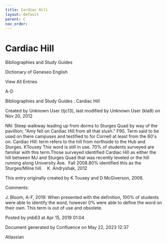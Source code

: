 ```yaml
---
title: Cardiac Hill
layout: default
parent: C
nav_order:
---
```


# Cardiac Hill

Bibliographies and Study Guides

Dictionary of Geneseo English

View All Entries

A-D

Bibliographies and Study Guides : Cardiac Hill

Created by  Unknown User (tjc13), last modified by  Unknown User (kla8) on Nov 20, 2012

NN: Steep walkway leading up from dorms to Sturges Quad by way of the pavillion; &quot;Amy fell on Cardiac Hill from all that slush.&quot; F90. Term said to be used on there campuses and testified to for Cornell at least from the 60's on. Cardiac Hill: term refers to the hill from northside to the Hub and Sturges. KTousey This word is still in use. 70% of students surveyed are familiar with this term.Those surveyed identified Cardiac Hill as either the hill between MJ and Sturges Quad that was recently leveled or the hill running along University Ave.  Fall 2008.80% identified this as the Sturges/Milne hill.    K. Andryshak, 2012

This entry originally created by K Tousey and D McGiverson, 2006.

Comments:

J. Bloom, A-F, 2019: When presented with the definition, 100% of students were able to identify the word, however 0% were able to define the word on their own. This term is out of use and obsolete. 

Posted by jmb63 at Apr 15, 2019 01:04

Document generated by Confluence on May 22, 2023 12:37

Atlassian

